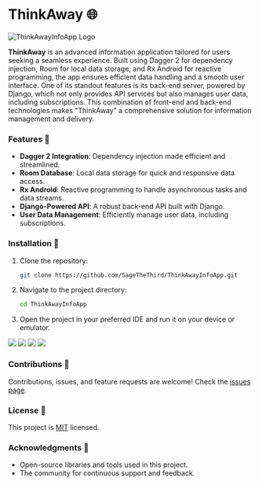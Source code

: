# ThinkAway 🌐

![ThinkAwayInfoApp Logo](https://opengraph.githubassets.com/1c2e756ba470ec802f1a2bcc2a62cbc3889abc12e3e8d2ea4aeb1f3d52018b4b/SageTheThird/ThinkAwayInfoApp)

**ThinkAway** is an advanced information application tailored for users seeking a seamless experience. Built using Dagger 2 for dependency injection, Room for local data storage, and Rx Android for reactive programming, the app ensures efficient data handling and a smooth user interface. One of its standout features is its back-end server, powered by Django, which not only provides API services but also manages user data, including subscriptions. This combination of front-end and back-end technologies makes "ThinkAway" a comprehensive solution for information management and delivery.

### Features 🌟

- **Dagger 2 Integration**: Dependency injection made efficient and streamlined.
- **Room Database**: Local data storage for quick and responsive data access.
- **Rx Android**: Reactive programming to handle asynchronous tasks and data streams.
- **Django-Powered API**: A robust back-end API built with Django.
- **User Data Management**: Efficiently manage user data, including subscriptions.

### Installation 📲

1. Clone the repository:
   ```bash
   git clone https://github.com/SageTheThird/ThinkAwayInfoApp.git
   ```

2. Navigate to the project directory:
   ```bash
   cd ThinkAwayInfoApp
   ```

3. Open the project in your preferred IDE and run it on your device or emulator.

<img src="https://raw.githubusercontent.com/Kurtz0420/HeadlinesHay/master/imgs/others/thinkaway/1.jpg?raw=true" />


<img src="https://raw.githubusercontent.com/Kurtz0420/HeadlinesHay/master/imgs/others/thinkaway/3.jpg?raw=true" />



<img src="https://raw.githubusercontent.com/Kurtz0420/HeadlinesHay/master/imgs/others/thinkaway/4.jpg?raw=true" />



<img src="https://raw.githubusercontent.com/Kurtz0420/HeadlinesHay/master/imgs/others/thinkaway/5.jpg?raw=true" />


### Contributions 🤝

Contributions, issues, and feature requests are welcome! Check the [issues page](https://github.com/SageTheThird/ThinkAwayInfoApp/issues).

### License 📝

This project is [MIT](https://choosealicense.com/licenses/mit/) licensed.

### Acknowledgments 🙏

- Open-source libraries and tools used in this project.
- The community for continuous support and feedback.



